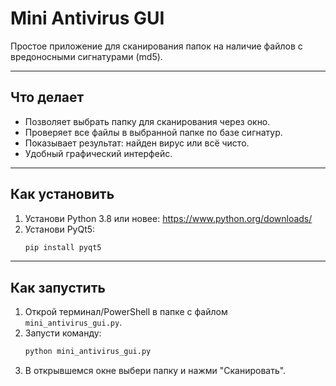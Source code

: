
# Mini Antivirus GUI

Простое приложение для сканирования папок на наличие файлов с вредоносными сигнатурами (md5).

---

## Что делает
- Позволяет выбрать папку для сканирования через окно.
- Проверяет все файлы в выбранной папке по базе сигнатур.
- Показывает результат: найден вирус или всё чисто.
- Удобный графический интерфейс.

---

## Как установить
1. Установи Python 3.8 или новее: https://www.python.org/downloads/
2. Установи PyQt5:
   ```sh
   pip install pyqt5
   ```

---

## Как запустить
1. Открой терминал/PowerShell в папке с файлом `mini_antivirus_gui.py`.
2. Запусти команду:
   ```sh
   python mini_antivirus_gui.py
   ```
3. В открывшемся окне выбери папку и нажми "Сканировать".
